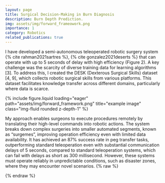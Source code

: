 ```yaml
---
layout: page
title: Surgical Decision-Making in Burn Diagnosis
description: Burn Depth Prediction.
img: assets/img/forward_frameowork.png
importance: 1
category: Robotics
related_publications: true
---
```


I have developed a semi-autonomous teleoperated robotic surgery system {% cite rahman2021sartres %}, {% cite gonzalez2021deserts %}  that can operate with up to 5 seconds of delay with high efficiency (Figure 2). A key challenge was the scarcity of diverse training data for learning algorithms [3]. To address this, I created the DESK (Dexterous Surgical Skills) dataset [4, 9], which collects robotic surgical skills from various platforms. This dataset facilitates knowledge transfer across different domains, particularly where data is scarce. 


<div class="row">
    <div class="col-sm mt-3 mt-md-0">
        {% include figure.liquid loading="eager" path="assets/img/forward_framework.png" title="example image" class="img-fluid rounded z-depth-1" %}
    </div>
</div>


My approach enables surgeons to execute procedures remotely by translating their high-level commands into robotic actions. The system breaks down complex surgeries into smaller automated segments, known as “surgemes”, improving operation efficiency even with limited data availability. It has achieved an 87% success rate in peg transfer tasks, outperforming standard teleoperation even with substantial communication delays of 5 seconds, compared to standard teleoperation systems, which can fail with delays as short as 300 millisecond. However, these systems must operate reliably in unpredictable conditions, such as disaster zones, where they may encounter novel scenarios. 
{% raw %}


{% endraw %}
